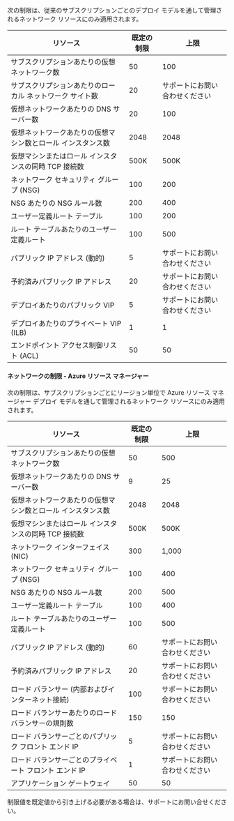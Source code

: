 次の制限は、従来のサブスクリプションごとのデプロイ モデルを通して管理されるネットワーク リソースにのみ適用されます。

リソース| 既定の制限 | 上限
--- | --- | --- 
サブスクリプションあたりの仮想ネットワーク数 | 50 | 100
サブスクリプションあたりのローカル ネットワーク サイト数 | 20 | サポートにお問い合わせください
仮想ネットワークあたりの DNS サーバー数 | 20 | 100
仮想ネットワークあたりの仮想マシン数とロール インスタンス数 | 2048 | 2048
仮想マシンまたはロール インスタンスの同時 TCP 接続数 | 500K | 500K 
ネットワーク セキュリティ グループ (NSG) | 100 | 200
NSG あたりの NSG ルール数 | 200 | 400
ユーザー定義ルート テーブル | 100 | 200
ルート テーブルあたりのユーザー定義ルート | 100 | 500
パブリック IP アドレス (動的) | 5 | サポートにお問い合わせください
予約済みパブリック IP アドレス | 20 | サポートにお問い合わせください
デプロイあたりのパブリック VIP | 5 | サポートにお問い合わせください
デプロイあたりのプライベート VIP (ILB) | 1 | 1
エンドポイント アクセス制御リスト (ACL) | 50 | 50


#### ネットワークの制限 - Azure リソース マネージャー

次の制限は、サブスクリプションごとにリージョン単位で Azure リソース マネージャー デプロイ モデルを通して管理されるネットワーク リソースにのみ適用されます。

リソース| 既定の制限 | 上限
--- | --- | ---
サブスクリプションあたりの仮想ネットワーク数 | 50 | 500
仮想ネットワークあたりの DNS サーバー数 | 9 | 25
仮想ネットワークあたりの仮想マシン数とロール インスタンス数 | 2048 | 2048
仮想マシンまたはロール インスタンスの同時 TCP 接続数 | 500K |500K
ネットワーク インターフェイス (NIC) | 300 | 1,000
ネットワーク セキュリティ グループ (NSG) | 100 | 400
NSG あたりの NSG ルール数 | 200 | 500
ユーザー定義ルート テーブル | 100 | 400
ルート テーブルあたりのユーザー定義ルート | 100 | 500
パブリック IP アドレス (動的) | 60 | サポートにお問い合わせください
予約済みパブリック IP アドレス | 20 | サポートにお問い合わせください
ロード バランサー (内部およびインターネット接続) | 100 | サポートにお問い合わせください
ロード バランサーあたりのロード バランサーの規則数 | 150 | 150
ロード バランサーごとのパブリック フロント エンド IP | 5 | サポートにお問い合わせください
ロード バランサーごとのプライベート フロント エンド IP | 1 | サポートにお問い合わせください
アプリケーション ゲートウェイ | 50 | 50

制限値を既定値から引き上げる必要がある場合は、サポートにお問い合せください。

<!---HONumber=AcomDC_0224_2016-->